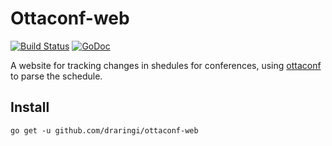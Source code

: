 # Ottaconf-web
[![Build Status](https://travis-ci.org/draringi/ottaconf-web.svg?branch=master)](https://travis-ci.org/draringi/ottaconf-web)
[![GoDoc](https://godoc.org/github.com/draringi/ottaconf-web?status.svg)](https://godoc.org/github.com/draringi/ottaconf-web)

A website for tracking changes in shedules for conferences, using [ottaconf](https://github.com/draringi/ottaconf) to parse the schedule.

## Install
`go get -u github.com/draringi/ottaconf-web`
